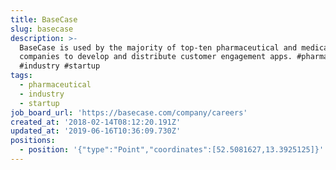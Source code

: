 ```yaml
---
title: BaseCase
slug: basecase
description: >-
  BaseCase is used by the majority of top-ten pharmaceutical and medical device
  companies to develop and distribute customer engagement apps. #pharmaceutical
  #industry #startup
tags:
  - pharmaceutical
  - industry
  - startup
job_board_url: 'https://basecase.com/company/careers'
created_at: '2018-02-14T08:12:20.191Z'
updated_at: '2019-06-16T10:36:09.730Z'
positions:
  - position: '{"type":"Point","coordinates":[52.5081627,13.3925125]}'
---
```


